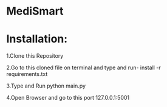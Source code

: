 # MediSmart
# Installation:

 1.Clone this Repository

 2.Go to this cloned file on terminal and type and run- install -r requirements.txt

 3.Type and Run python main.py

 4.Open Browser and go to this port 127.0.0.1:5001
